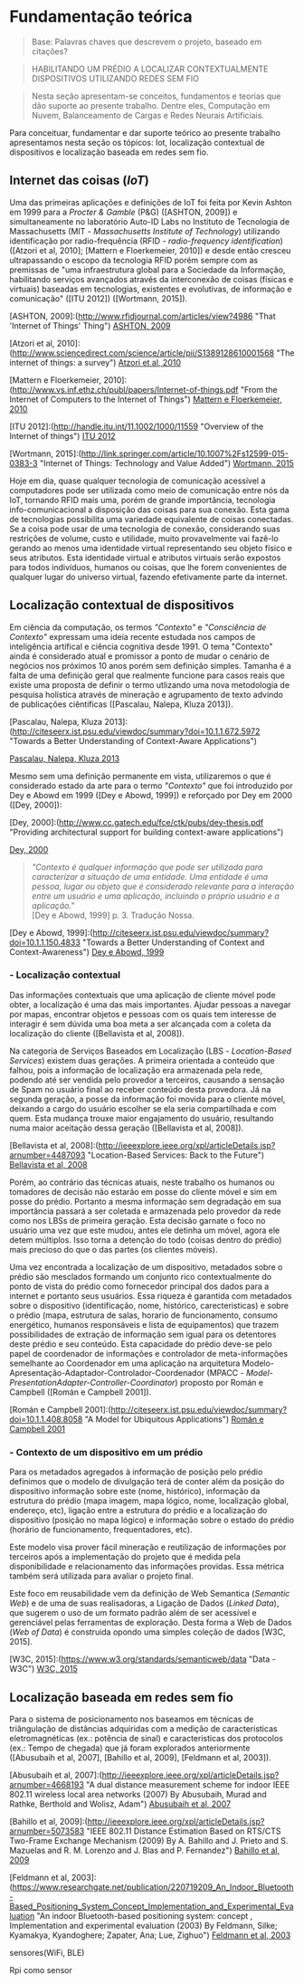 
# Fundamentação teórica

> Base: Palavras chaves que descrevem o projeto, baseado em citações?

> HABILITANDO UM PRÉDIO A LOCALIZAR CONTEXTUALMENTE DISPOSITIVOS UTILIZANDO REDES SEM FIO

> Nesta seção apresentam-se conceitos, fundamentos e teorias que dão suporte
ao presente trabalho. Dentre eles, Computação em Nuvem, Balanceamento de Cargas
e Redes Neurais Artificiais.

Para conceituar, fundamentar e dar suporte teórico ao presente trabalho
apresentamos nesta seção os tópicos: Iot, localização contextual de dispositivos
e localização baseada em redes sem fio.

## Internet das coisas (*IoT*)

Uma das primeiras aplicações e definições de IoT foi feita por Kevin Ashton em
1999 para a *Procter & Gamble* (P&G) ([ASHTON, 2009]) e simultaneamente no
laboratório Auto-ID Labs no Instituto de Tecnologia de Massachusetts (MIT -
*Massachusetts Institute of Technology*) utilizando identificação por
radio-frequência (RFID - *radio-frequency identification*) ([Atzori et al,
2010]; [Mattern e Floerkemeier, 2010]) e desde então cresceu ultrapassando o
escopo da tecnologia RFID porém sempre com as premissas de "uma infraestrutura
global para a Sociedade da Informação, habilitando serviços avançados através da
interconexão de coisas (físicas e virtuais) baseadas em tecnologias, existentes
e evolutivas, de informação e comunicação" ([ITU 2012]) ([Wortmann, 2015]).

[ASHTON, 2009]:(<http://www.rfidjournal.com/articles/view?4986> "That 'Internet of Things' Thing")
[ASHTON, 2009](<http://www.rfidjournal.com/articles/view?4986> "That 'Internet of Things' Thing")

[Atzori et al, 2010]:(<http://www.sciencedirect.com/science/article/pii/S1389128610001568> "The internet of things: a survey")
[Atzori et al, 2010](<http://www.sciencedirect.com/science/article/pii/S1389128610001568> "The internet of things: a survey")

[Mattern e Floerkemeier, 2010]:(<http://www.vs.inf.ethz.ch/publ/papers/Internet-of-things.pdf> "From the Internet of Computers to the Internet of Things")
[Mattern e Floerkemeier, 2010](<http://www.vs.inf.ethz.ch/publ/papers/Internet-of-things.pdf> "From the Internet of Computers to the Internet of Things")

[ITU 2012]:(<http://handle.itu.int/11.1002/1000/11559> "Overview of the Internet of things")
[ITU 2012](<http://handle.itu.int/11.1002/1000/11559> "Overview of the Internet of things")

[Wortmann, 2015]:(<http://link.springer.com/article/10.1007%2Fs12599-015-0383-3> "Internet of Things: Technology and Value Added")
[Wortmann, 2015](<http://link.springer.com/article/10.1007%2Fs12599-015-0383-3> "Internet of Things: Technology and Value Added")

Hoje em dia, quase qualquer tecnologia de comunicação acessível a computadores
pode ser utilizada como meio de comunicação entre nós da IoT, tornando RFID mais
uma, porém de grande importância, tecnologia info-comunicacional a disposição
das coisas para sua conexão. Esta gama de tecnologias possibilita uma variedade
equivalente de coisas conectadas. Se a coisa pode usar de uma tecnologia de
conexão, considerando suas restrições de volume, custo e utilidade, muito
provavelmente vai fazê-lo gerando ao menos uma identidade virtual representando
seu objeto físico e seus atributos. Esta identidade virtual e atributos virtuais
serão expostos para todos indivíduos, humanos ou coisas, que lhe forem
convenientes de qualquer lugar do universo virtual, fazendo efetivamente parte da
internet.

## Localização contextual de dispositivos

Em ciência da computação, os termos *"Contexto"* e *"Consciência de Contexto"*
expressam uma ideia recente estudada nos campos de inteligência artifical e
ciência cognitiva desde 1991. O tema "Contexto" ainda é considerado atual e promissor a
ponto de mudar o cenário de negócios nos próximos 10 anos porém sem definição
simples. Tamanha é a falta de uma definição geral que realmente funcione para
casos reais que existe uma proposta de definir o termo utlizando uma nova
metodologia de pesquisa holística através de mineração e agrupamento de texto
advindo de publicações ciêntificas ([Pascalau, Nalepa, Kluza 2013]).

[Pascalau, Nalepa, Kluza 2013]:(<http://citeseerx.ist.psu.edu/viewdoc/summary?doi=10.1.1.672.5972> "Towards a Better Understanding of Context-Aware Applications")

[Pascalau, Nalepa, Kluza 2013](<http://citeseerx.ist.psu.edu/viewdoc/summary?doi=10.1.1.672.5972> "Towards a Better Understanding of Context-Aware Applications")

Mesmo sem uma definição permanente em vista, utilizaremos o que é considerado
estado da arte para o termo *"Contexto"* que foi introduzido por Dey e Abowd em
1999 ([Dey e Abowd, 1999]) e reforçado por Dey em 2000 ([Dey, 2000]):

[Dey, 2000]:(<http://www.cc.gatech.edu/fce/ctk/pubs/dey-thesis.pdf> "Providing architectural support for building context-aware applications")

[Dey, 2000](<http://www.cc.gatech.edu/fce/ctk/pubs/dey-thesis.pdf> "Providing architectural support for building context-aware applications")

> *"Contexto é qualquer informação que pode ser utilizada para caracterizar a
situação de uma entidade. Uma entidade é uma pessoa, lugar ou objeto que é
considerado relevante para a interação entre um usuário e uma aplicação,
incluindo o próprio usuário e a aplicação."*  
[Dey e Abowd, 1999] p. 3. Tradução Nossa.

[Dey e Abowd, 1999]:(<http://citeseerx.ist.psu.edu/viewdoc/summary?doi=10.1.1.150.4833> "Towards a Better Understanding of Context and Context-Awareness")
[Dey e Abowd, 1999](<http://citeseerx.ist.psu.edu/viewdoc/summary?doi=10.1.1.150.4833> "Towards a Better Understanding of Context and Context-Awareness")

### - Localização contextual

Das informações contextuais que uma aplicação de cliente móvel pode obter, a
localização é uma das mais importantes. Ajudar pessoas a navegar por mapas,
encontrar objetos e pessoas com os quais tem interesse de interagir é sem dúvida
uma boa meta a ser alcançada com a coleta da localização do cliente ([Bellavista
et al, 2008]).

Na categoria de Serviços Baseados em Localização (LBS - *Location-Based
Services*) existem duas gerações. A primeira orientada a conteúdo que falhou,
pois a informação de localização era armazenada pela rede, podendo até ser
vendida pelo provedor a terceiros, causando a sensação de Spam no usuário final
ao receber conteúdo desta provedora. Já na segunda geração, a posse da informação
foi movida para o cliente móvel, deixando a cargo do usuário escolher se ela seria
compartilhada e com quem. Esta mudança trouxe maior engajamento do usuário,
resultando numa maior aceitação dessa geração ([Bellavista et al, 2008]).

[Bellavista et al, 2008]:(<http://ieeexplore.ieee.org/xpl/articleDetails.jsp?arnumber=4487093> "Location-Based Services: Back to the Future")
[Bellavista et al, 2008](<http://ieeexplore.ieee.org/xpl/articleDetails.jsp?arnumber=4487093> "Location-Based Services: Back to the Future")

Porém, ao contrário das técnicas atuais, neste trabalho os humanos ou tomadores
de decisão não estarão em posse do cliente móvel e sim em posse do prédio.
Portanto a mesma informação sem degradação em sua importância passará a ser
coletada e armazenada pelo provedor da rede como nos LBSs de primeira geração.
Esta decisão garnate o foco no usuário uma vez que este mudou, antes ele detinha
um móvel, agora ele detem múltiplos. Isso torna a detenção do todo (coisas
dentro do prédio) mais precioso do que o das partes (os clientes móveis).

Uma vez encontrada a localização de um dispositivo, metadados sobre o prédio são
mesclados formando um conjunto rico contextualmente do ponto de vista do prédio
como fornecedor principal dos dados para a internet e portanto seus usuários.
Essa riqueza é garantida com metadados sobre o dispositivo (identificação, nome,
histórico, carecteristicas) e sobre o prédio (mapa, estrutura de salas, horario
de funcionamento, consumo energético, humanos responsáveis e lista de
equipamentos) que trazem possibilidades de extração de informação sem igual para
os detentores deste prédio e seu conteúdo. Esta capacidade do prédio deve-se
pelo papel de coordenador de informações e controlador de meta-informações
semelhante ao Coordenador em uma aplicação na arquitetura
Modelo-Apresentação-Adaptador-Controlador-Coordenador (MPACC -
*Model-PresentationAdapter-Controller-Coordinator*) proposto por Román e
Campbell ([Román e Campbell 2001]).

[Román e Campbell 2001]:(<http://citeseerx.ist.psu.edu/viewdoc/summary?doi=10.1.1.408.8058> "A Model for Ubiquitous Applications")
[Román e Campbell 2001](<http://citeseerx.ist.psu.edu/viewdoc/summary?doi=10.1.1.408.8058> "A Model for Ubiquitous Applications")

### - Contexto de um dispositivo em um prédio

Para os metadados agregados à informação de posição pelo prédio definimos que o
modelo de divulgação terá de conter além da posição do dispositivo informação
sobre este (nome, histórico), informação da estrutura do prédio (mapa imagem,
mapa lógico, nome, localização global, endereço, etc), ligação entre a estrutura
do prédio e a localização do dispositivo (posição no mapa lógico) e informação
sobre o estado do prédio (horário de funcionamento, frequentadores, etc).

Este modelo visa prover fácil mineração e reutilização de informações por
terceiros após a implementação do projeto que é medida pela disponibilidade e
relacionamento das informações providas. Essa métrica também será utilizada para
avaliar o projeto final.

Este foco em reusabilidade vem da definição de Web Semantica (*Semantic Web*) e
de uma de suas realisadoras, a Ligação de Dados (*Linked Data*), que sugerem o
uso de um formato padrão além de ser acessível e gerenciável pelas ferramentas
de exploração. Desta forma a Web de Dados (*Web of Data*) é construida opondo
uma simples coleção de dados [W3C, 2015].

[W3C, 2015]:(<https://www.w3.org/standards/semanticweb/data> "Data - W3C")
[W3C, 2015](<https://www.w3.org/standards/semanticweb/data> "Data - W3C")

## Localização baseada em redes sem fio

Para o sistema de posicionamento nos baseamos em técnicas de triângulação de
distâncias adquiridas com a medição de caracteristicas eletromagnéticas (ex.:
potência de sinal) e caracteristicas dos protocolos (ex.: Tempo de chegada) que
já foram explorados anteriormente ([Abusubaih et al, 2007], [Bahillo et al,
2009], [Feldmann et al, 2003]).

[Abusubaih et al, 2007]:(<http://ieeexplore.ieee.org/xpl/articleDetails.jsp?arnumber=4668193> "A dual distance measurement scheme for indoor IEEE 802.11 wireless local area networks (2007) By Abusubaih, Murad and Rathke, Berthold and Wolisz, Adam")
[Abusubaih et al, 2007](<http://ieeexplore.ieee.org/xpl/articleDetails.jsp?arnumber=4668193> "A dual distance measurement scheme for indoor IEEE 802.11 wireless local area networks (2007) By Abusubaih, Murad and Rathke, Berthold and Wolisz, Adam")


[Bahillo et al, 2009]:(<http://ieeexplore.ieee.org/xpl/articleDetails.jsp?arnumber=5073583> "IEEE 802.11 Distance Estimation Based on RTS/CTS Two-Frame Exchange Mechanism (2009) By A. Bahillo and J. Prieto and S. Mazuelas and R. M. Lorenzo and J. Blas and P. Fernandez")
[Bahillo et al, 2009](<http://ieeexplore.ieee.org/xpl/articleDetails.jsp?arnumber=5073583> "IEEE 802.11 Distance Estimation Based on RTS/CTS Two-Frame Exchange Mechanism (2009) By A. Bahillo and J. Prieto and S. Mazuelas and R. M. Lorenzo and J. Blas and P. Fernandez")

[Feldmann et al, 2003]:(<https://www.researchgate.net/publication/220719209_An_Indoor_Bluetooth-Based_Positioning_System_Concept_Implementation_and_Experimental_Evaluation> "An indoor Bluetooth-based positioning system: concept , Implementation and experimental evaluation (2003) By Feldmann, Silke; Kyamakya, Kyandoghere; Zapater, Ana; Lue, Zighuo")
[Feldmann et al, 2003](<https://www.researchgate.net/publication/220719209_An_Indoor_Bluetooth-Based_Positioning_System_Concept_Implementation_and_Experimental_Evaluation> "An indoor Bluetooth-based positioning system: concept , Implementation and experimental evaluation (2003) By Feldmann, Silke; Kyamakya, Kyandoghere; Zapater, Ana; Lue, Zighuo")

sensores(WiFi, BLE)

Rpi como sensor
